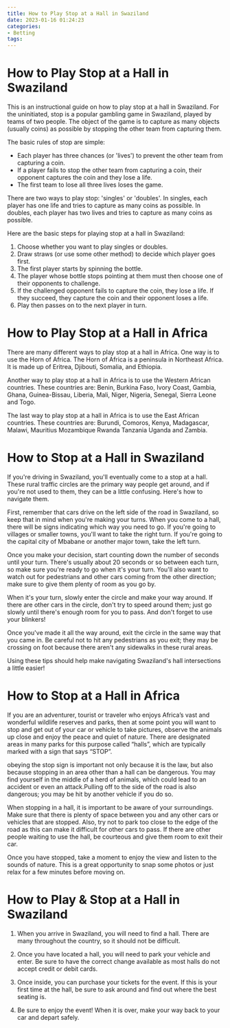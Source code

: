 ```yaml
---
title: How to Play Stop at a Hall in Swaziland 
date: 2023-01-16 01:24:23
categories:
- Betting
tags:
---
```



#  How to Play Stop at a Hall in Swaziland 

This is an instructional guide on how to play stop at a hall in Swaziland. For the uninitiated, stop is a popular gambling game in Swaziland, played by teams of two people. The object of the game is to capture as many objects (usually coins) as possible by stopping the other team from capturing them.

The basic rules of stop are simple: 
- Each player has three chances (or 'lives') to prevent the other team from capturing a coin. 
- If a player fails to stop the other team from capturing a coin, their opponent captures the coin and they lose a life. 
- The first team to lose all three lives loses the game.

There are two ways to play stop: 'singles' or 'doubles'. In singles, each player has one life and tries to capture as many coins as possible. In doubles, each player has two lives and tries to capture as many coins as possible.

Here are the basic steps for playing stop at a hall in Swaziland: 

1) Choose whether you want to play singles or doubles. 
2) Draw straws (or use some other method) to decide which player goes first. 
3) The first player starts by spinning the bottle. 
4) The player whose bottle stops pointing at them must then choose one of their opponents to challenge. 
5) If the challenged opponent fails to capture the coin, they lose a life. If they succeed, they capture the coin and their opponent loses a life. 
6) Play then passes on to the next player in turn.

#  How to Play Stop at a Hall in Africa 

There are many different ways to play stop at a hall in Africa. One way is to use the Horn of Africa. The Horn of Africa is a peninsula in Northeast Africa. It is made up of Eritrea, Djibouti, Somalia, and Ethiopia.

Another way to play stop at a hall in Africa is to use the Western African countries. These countries are: Benin, Burkina Faso, Ivory Coast, Gambia, Ghana, Guinea-Bissau, Liberia, Mali, Niger, Nigeria, Senegal, Sierra Leone and Togo.

The last way to play stop at a hall in Africa is to use the East African countries. These countries are: Burundi, Comoros, Kenya, Madagascar, Malawi, Mauritius Mozambique Rwanda Tanzania Uganda and Zambia.

#  How to Stop at a Hall in Swaziland 

If you're driving in Swaziland, you'll eventually come to a stop at a hall. These rural traffic circles are the primary way people get around, and if you're not used to them, they can be a little confusing. Here's how to navigate them.

First, remember that cars drive on the left side of the road in Swaziland, so keep that in mind when you're making your turns. When you come to a hall, there will be signs indicating which way you need to go. If you're going to villages or smaller towns, you'll want to take the right turn. If you're going to the capital city of Mbabane or another major town, take the left turn.

Once you make your decision, start counting down the number of seconds until your turn. There's usually about 20 seconds or so between each turn, so make sure you're ready to go when it's your turn. You'll also want to watch out for pedestrians and other cars coming from the other direction; make sure to give them plenty of room as you go by.

When it's your turn, slowly enter the circle and make your way around. If there are other cars in the circle, don't try to speed around them; just go slowly until there's enough room for you to pass. And don't forget to use your blinkers!

Once you've made it all the way around, exit the circle in the same way that you came in. Be careful not to hit any pedestrians as you exit; they may be crossing on foot because there aren't any sidewalks in these rural areas.

Using these tips should help make navigating Swaziland's hall intersections a little easier!

#  How to Stop at a Hall in Africa 

If you are an adventurer, tourist or traveler who enjoys Africa’s vast and wonderful wildlife reserves and parks, then at some point you will want to stop and get out of your car or vehicle to take pictures, observe the animals up close and enjoy the peace and quiet of nature. There are designated areas in many parks for this purpose called “halls”, which are typically marked with a sign that says “STOP”.

obeying the stop sign is important not only because it is the law, but also because stopping in an area other than a hall can be dangerous. You may find yourself in the middle of a herd of animals, which could lead to an accident or even an attack.Pulling off to the side of the road is also dangerous; you may be hit by another vehicle if you do so.

When stopping in a hall, it is important to be aware of your surroundings. Make sure that there is plenty of space between you and any other cars or vehicles that are stopped. Also, try not to park too close to the edge of the road as this can make it difficult for other cars to pass. If there are other people waiting to use the hall, be courteous and give them room to exit their car.

Once you have stopped, take a moment to enjoy the view and listen to the sounds of nature. This is a great opportunity to snap some photos or just relax for a few minutes before moving on.

#  How to Play & Stop at a Hall in Swaziland

1. When you arrive in Swaziland, you will need to find a hall. There are many throughout the country, so it should not be difficult.

2. Once you have located a hall, you will need to park your vehicle and enter. Be sure to have the correct change available as most halls do not accept credit or debit cards.

3. Once inside, you can purchase your tickets for the event. If this is your first time at the hall, be sure to ask around and find out where the best seating is.

4. Be sure to enjoy the event! When it is over, make your way back to your car and depart safely.